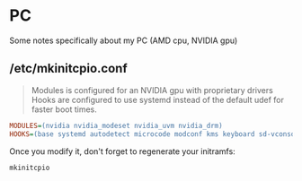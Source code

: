 # PC

Some notes specifically about my PC (AMD cpu, NVIDIA gpu)

## /etc/mkinitcpio.conf

> Modules is configured for an NVIDIA gpu with proprietary drivers
> Hooks are configured to use systemd instead of the default udef for faster boot times.

```ini
MODULES=(nvidia nvidia_modeset nvidia_uvm nvidia_drm)
HOOKS=(base systemd autodetect microcode modconf kms keyboard sd-vconsole block sd-encrypt filesystems fsck)
```

Once you modify it, don't forget to regenerate your initramfs:

```sh
mkinitcpio
```
